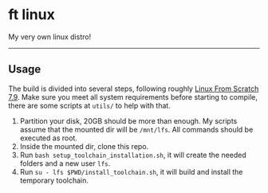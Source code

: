 # ft linux

My very own linux distro!

---

## Usage

The build is divided into several steps, following roughly [Linux From Scratch 7.9](https://www.linuxfromscratch.org/museum/lfs-museum/7.9/LFS-BOOK-7.9-HTML/). Make sure you meet all system requirements before starting to compile, there are some scripts at `utils/` to help with that.

1. Partition your disk, 20GB should be more than enough. My scripts assume that the mounted dir will be `/mnt/lfs`. All commands should be executed as root.
2. Inside the mounted dir, clone this repo.
3. Run `bash setup_toolchain_installation.sh`, it will create the needed folders and a new user `lfs`.
4. Run `su - lfs $PWD/install_toolchain.sh`, it will build and install the temporary toolchain.
